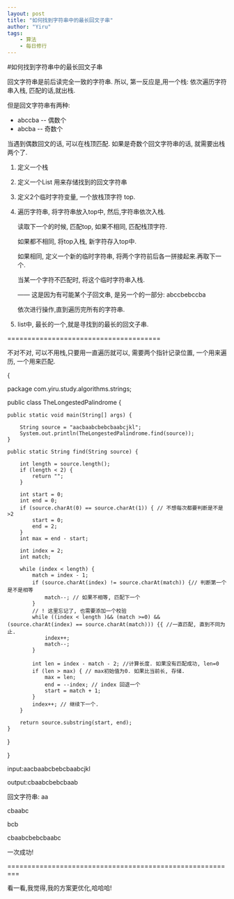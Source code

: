 ```yaml
---
layout: post
title: "如何找到字符串中的最长回文子串"
author: "Yiru"
tags: 
    - 算法
    - 每日修行
---
```


#如何找到字符串中的最长回文子串

回文字符串是前后读完全一致的字符串. 所以, 第一反应是,用一个栈: 依次遍历字符串入栈, 匹配的话,就出栈.

但是回文字符串有两种: 
- abccba -- 偶数个
- abcba  -- 奇数个

当遇到偶数回文的话, 可以在栈顶匹配. 如果是奇数个回文字符串的话, 就需要出栈两个了.


1.  定义一个栈
2.  定义一个List<String> 用来存储找到的回文字符串
3.  定义2个临时字符变量, 一个放栈顶字符 top. 
4.  遍历字符串, 将字符串放入top中,
    然后,字符串依次入栈.
    
    读取下一个的时候, 匹配top, 如果不相同, 匹配栈顶字符.

    如果都不相同, 将top入栈, 新字符存入top中.

    如果相同, 定义一个新的临时字符串, 将两个字符前后各一拼接起来.再取下一个.

    当某一个字符不匹配时, 将这个临时字符串入栈. 
    
    —— 这是因为有可能某个子回文串, 是另一个的一部分: abccbebccba

    依次进行操作,直到遍历完所有的字符串.


5.  list中, 最长的一个,就是寻找到的最长的回文子串.


======================================

不对不对, 可以不用栈,只要用一直遍历就可以, 需要两个指针记录位置, 一个用来遍历, 一个用来匹配.

{

package com.yiru.study.algorithms.strings;

public class TheLongestedPalindrome {

    public static void main(String[] args) {

        String source = "aacbaabcbebcbaabcjkl";
        System.out.println(TheLongestedPalindrome.find(source));
    }

    public static String find(String source) {

        int length = source.length();
        if (length < 2) {
            return "";
        }

        int start = 0;
        int end = 0;
        if (source.charAt(0) == source.charAt(1)) { // 不想每次都要判断是不是>2
            start = 0;
            end = 2;
        }
        int max = end - start;

        int index = 2;
        int match;

        while (index < length) {
            match = index - 1;
            if (source.charAt(index) != source.charAt(match)) {// 判断第一个是不是相等
                match--; // 如果不相等, 匹配下一个
            }
            // ! 这里忘记了, 也需要添加一个校验
            while ((index < length )&& (match >=0) && (source.charAt(index) == source.charAt(match))) {{ //一直匹配, 直到不同为止.
                index++;
                match--;
            }

            int len = index - match - 2; //计算长度. 如果没有匹配成功, len=0
            if (len > max) { // max初始值为0. 如果比当前长, 存储.
                max = len;
                end = --index; // index 回退一个
                start = match + 1;
            }
            index++; // 继续下一个.
        }

        return source.substring(start, end);
    }

}

}


input:aacbaabcbebcbaabcjkl

output:cbaabcbebcbaab

回文字符串:
aa

cbaabc

bcb

cbaabcbebcbaabc

一次成功!


=========================================================

看一看,我觉得,我的方案更优化,哈哈哈!







